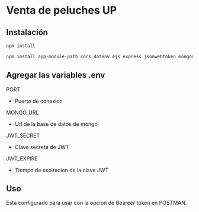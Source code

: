# Venta de peluches UP
## Instalación

 
 ```bash
npm install
```
``` bash 
npm install app-module-path cors dotenv ejs express jsonwebtoken mongodb mongoose nodemailer
```

## Agregar las variables .env

PORT 
* Puerto de conexion

MONGO_URL 
* Url de la base de datos de mongo

JWT_SECRET
* Clave secreta de JWT

JWT_EXPIRE
* Tiempo de expiracion de la clave JWT

## Uso

Esta configurado para usar con la opcion de Beareer token en POSTMAN.
